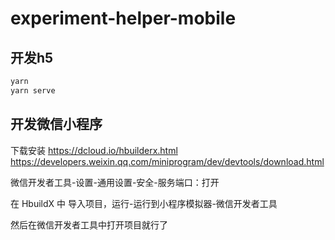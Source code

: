 # experiment-helper-mobile

## 开发h5

```sh
yarn
yarn serve
```

## 开发微信小程序

下载安装 <https://dcloud.io/hbuilderx.html> <https://developers.weixin.qq.com/miniprogram/dev/devtools/download.html>

微信开发者工具-设置-通用设置-安全-服务端口：打开

在 HbuildX 中 导入项目，运行-运行到小程序模拟器-微信开发者工具

然后在微信开发者工具中打开项目就行了
